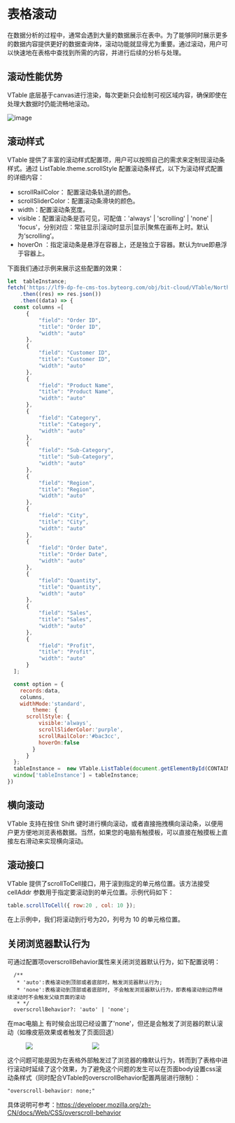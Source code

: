 # 表格滚动

在数据分析的过程中，通常会遇到大量的数据展示在表中。为了能够同时展示更多的数据内容提供更好的数据查询体，滚动功能就显得尤为重要。通过滚动，用户可以快速地在表格中查找到所需的内容，并进行后续的分析与处理。

## 滚动性能优势

VTable 底层基于canvas进行渲染，每次更新只会绘制可视区域内容，确保即使在处理大数据时仍能流畅地滚动。

![image](https://lf9-dp-fe-cms-tos.byteorg.com/obj/bit-cloud/a2c7623458257d1562627090d.gif)

## 滚动样式

VTable 提供了丰富的滚动样式配置项，用户可以按照自己的需求来定制现滚动条样式。通过 ListTable.theme.scrollStyle 配置滚动条样式，以下为滚动样式配置的详细内容：

*   scrollRailColor： 配置滚动条轨道的颜色。
*   scrollSliderColor：配置滚动条滑块的颜色。
*   width：配置滚动条宽度。
*   visible：配置滚动条是否可见，可配值：'always' | 'scrolling' | 'none' | 'focus'，分别对应：常驻显示|滚动时显示|显示|聚焦在画布上时。默认为‘scrolling’。
*   hoverOn ：指定滚动条是悬浮在容器上，还是独立于容器。默认为true即悬浮于容器上。

下面我们通过示例来展示这些配置的效果：

```javascript livedemo   template=vtable
let  tableInstance;
fetch('https://lf9-dp-fe-cms-tos.byteorg.com/obj/bit-cloud/VTable/North_American_Superstore_data.json')
    .then((res) => res.json())
    .then((data) => {
  const columns =[
      {
          "field": "Order ID",
          "title": "Order ID",
          "width": "auto"
      },
      {
          "field": "Customer ID",
          "title": "Customer ID",
          "width": "auto"
      },
      {
          "field": "Product Name",
          "title": "Product Name",
          "width": "auto"
      },
      {
          "field": "Category",
          "title": "Category",
          "width": "auto"
      },
      {
          "field": "Sub-Category",
          "title": "Sub-Category",
          "width": "auto"
      },
      {
          "field": "Region",
          "title": "Region",
          "width": "auto"
      },
      {
          "field": "City",
          "title": "City",
          "width": "auto"
      },
      {
          "field": "Order Date",
          "title": "Order Date",
          "width": "auto"
      },
      {
          "field": "Quantity",
          "title": "Quantity",
          "width": "auto"
      },
      {
          "field": "Sales",
          "title": "Sales",
          "width": "auto"
      },
      {
          "field": "Profit",
          "title": "Profit",
          "width": "auto"
      }
  ];

  const option = {
    records:data,
    columns,
    widthMode:'standard',
        theme: {
      scrollStyle: {
          visible:'always',
          scrollSliderColor:'purple',
          scrollRailColor:'#bac3cc',
          hoverOn:false
        }
      }
  };
  tableInstance =  new VTable.ListTable(document.getElementById(CONTAINER_ID), option);
  window['tableInstance'] = tableInstance;
})


```

## 横向滚动

VTable 支持在按住 Shift 键时进行横向滚动，或者直接拖拽横向滚动条，以便用户更方便地浏览表格数据。当然，如果您的电脑有触摸板，可以直接在触摸板上直接左右滑动来实现横向滚动。

## 滚动接口

VTable 提供了scrollToCell接口，用于滚到指定的单元格位置。该方法接受 cellAddr 参数用于指定要滚动到的单元位置。示例代码如下：

```javascript
table.scrollToCell({ row:20 , col: 10 });
```
在上示例中，我们将滚动到行号为20，列号为 10 的单元格位置。

## 关闭浏览器默认行为

可通过配置项overscrollBehavior属性来关闭浏览器默认行为，如下配置说明：

```
  /**
   * 'auto':表格滚动到顶部或者底部时，触发浏览器默认行为;
   * 'none':表格滚动到顶部或者底部时, 不会触发浏览器默认行为，即表格滚动到边界继续滚动时不会触发父级页面的滚动
   * */
  overscrollBehavior?: 'auto' | 'none';
```

在mac电脑上 有时候会出现已经设置了'none'，但还是会触发了浏览器的默认滚动（如橡皮筋效果或者触发了页面回退）
<div style="display: flex;">
 <div style="width: 20%; text-align: center;">
     <img src="https://lf9-dp-fe-cms-tos.byteorg.com/obj/bit-cloud/VTable/guide/scroll-bounce.gif" />
  </div>
  <div style="width: 10%; text-align: center;">
  </div>
  <div style="width: 20%; text-align: center;">
     <img src="https://lf9-dp-fe-cms-tos.byteorg.com/obj/bit-cloud/VTable/guide/scroll-back.jpeg" />
  </div>
</div>

这个问题可能是因为在表格外部触发过了浏览器的橡默认行为，转而到了表格中进行滚动时延续了这个效果，为了避免这个问题的发生可以在页面body设置css滚动条样式（同时配合VTable的overscrollBehavior配置两层进行限制）：
```
"overscroll-behavior: none;"
```
具体说明可参考：https://developer.mozilla.org/zh-CN/docs/Web/CSS/overscroll-behavior
